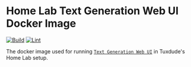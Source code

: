 # Home Lab Text Generation Web UI Docker Image

[![Build](https://github.com/TuxdudeHomeLab/docker-image-text-generation-webui/actions/workflows/build.yml/badge.svg)](https://github.com/TuxdudeHomeLab/docker-image-text-generation-webui/actions/workflows/build.yml) [![Lint](https://github.com/TuxdudeHomeLab/docker-image-text-generation-webui/actions/workflows/lint.yml/badge.svg)](https://github.com/TuxdudeHomeLab/docker-image-text-generation-webui/actions/workflows/lint.yml)

The docker image used for running [`Text Generation Web UI`](https://github.com/oobabooga/text-generation-webui) in Tuxdude's Home Lab setup.
